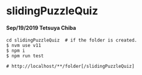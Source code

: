 # slidingPuzzleQuiz

#### Sep/19/2019 Tetsuya Chiba

```
cd slidingPuzzleQuiz  # if the folder is created.
$ nvm use v11
$ npm i
$ npm run test

# http://localhost/**/folder[/slidingPuzzleQuiz]
```
